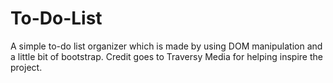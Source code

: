 # To-Do-List
A simple to-do list organizer which is made by using DOM manipulation and a little bit of bootstrap. Credit goes to Traversy Media for helping inspire the project.

